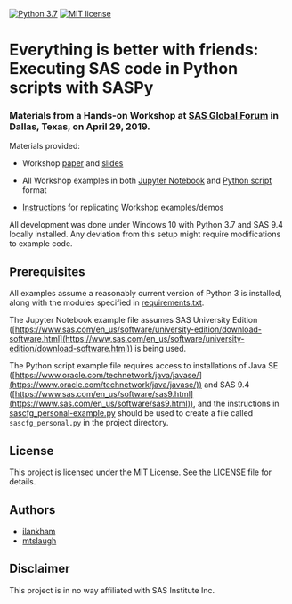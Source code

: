 [![Python 3.7](https://img.shields.io/badge/python-3.7-brightgreen.svg)](#prerequisites)  [![MIT license](https://img.shields.io/badge/License-MIT-blue.svg)](LICENSE)

# Everything is better with friends: Executing SAS code in Python scripts with SASPy

### Materials from a Hands-on Workshop at [SAS Global Forum](https://www.sas.com/en_us/events/sas-global-forum.html) in Dallas, Texas, on April 29, 2019.

Materials provided:

- Workshop [paper](SGF2019-HOW-Everything_Is_Better_With_Friends-paper.pdf) and [slides](SGF2019-HOW-Everything_Is_Better_With_Friends-slides.pdf)

- All Workshop examples in both [Jupyter Notebook](SGF2019-HOW-Everything_Is_Better_With_Friends-examples.ipynb) and [Python script](SGF2019-HOW-Everything_Is_Better_With_Friends-examples.py) format

- [Instructions](SGF2019-HOW-Everything_Is_Better_With_Friends-handout.pdf) for replicating Workshop examples/demos

All development was done under Windows 10 with Python 3.7 and SAS 9.4 locally installed. Any deviation from this setup might require modifications to example code.

## Prerequisites

All examples assume a reasonably current version of Python 3 is installed, along with the modules specified in [requirements.txt](requirements.txt).

The Jupyter Notebook example file assumes SAS University Edition ([https://www.sas.com/en_us/software/university-edition/download-software.html](https://www.sas.com/en_us/software/university-edition/download-software.html)) is being used.

The Python script example file requires access to installations of Java SE ([https://www.oracle.com/technetwork/java/javase/](https://www.oracle.com/technetwork/java/javase/)) and SAS 9.4 ([https://www.sas.com/en_us/software/sas9.html](https://www.sas.com/en_us/software/sas9.html)), and the instructions in [sascfg_personal-example.py](sascfg_personal-example.py) should be used to create a file called `sascfg_personal.py` in the project directory.

## License
This project is licensed under the MIT License. See the [LICENSE](LICENSE) file for details.

## Authors
* [ilankham](https://github.com/ilankham)
* [mtslaugh](https://github.com/mtslaugh)

## Disclaimer

This project is in no way affiliated with SAS Institute Inc.
